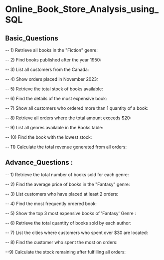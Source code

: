 # Online_Book_Store_Analysis_using_SQL

## Basic_Questions
-- 1) Retrieve all books in the "Fiction" genre:



-- 2) Find books published after the year 1950:


-- 3) List all customers from the Canada:


-- 4) Show orders placed in November 2023:


-- 5) Retrieve the total stock of books available:


-- 6) Find the details of the most expensive book:


-- 7) Show all customers who ordered more than 1 quantity of a book:


-- 8) Retrieve all orders where the total amount exceeds $20:


-- 9) List all genres available in the Books table:


-- 10) Find the book with the lowest stock:


-- 11) Calculate the total revenue generated from all orders:

## Advance_Questions : 

-- 1) Retrieve the total number of books sold for each genre:



-- 2) Find the average price of books in the "Fantasy" genre:



-- 3) List customers who have placed at least 2 orders:


-- 4) Find the most frequently ordered book:


-- 5) Show the top 3 most expensive books of 'Fantasy' Genre :



-- 6) Retrieve the total quantity of books sold by each author:


-- 7) List the cities where customers who spent over $30 are located:


-- 8) Find the customer who spent the most on orders:


--9) Calculate the stock remaining after fulfilling all orders:
